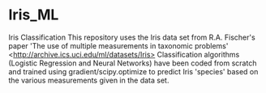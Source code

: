 # Iris_ML
Iris Classification This repository uses the Iris data set from R.A. Fischer's paper 'The use of multiple measurements in taxonomic problems' &lt;http://archive.ics.uci.edu/ml/datasets/Iris>  Classification algorithms (Logistic Regression and Neural Networks) have been coded from scratch and trained using gradient/scipy.optimize to predict Iris 'species' based on the various measurements given in the data set.
